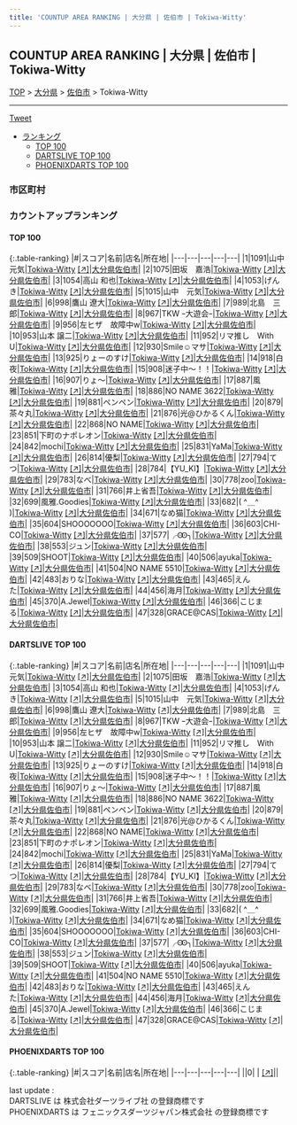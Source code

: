 ```yaml
---
title: 'COUNTUP AREA RANKING | 大分県 | 佐伯市 | Tokiwa-Witty'
---
```

## COUNTUP AREA RANKING | 大分県 | 佐伯市 | Tokiwa-Witty

[TOP](/darts/rank/) > [大分県](/darts/rank/大分県/) > [佐伯市](/darts/rank/大分県/佐伯市/) > Tokiwa-Witty

___

<a href="https://twitter.com/share?ref_src=twsrc%5Etfw" data-text="COUNTUP AREA RANKING | 大分県佐伯市Tokiwa-Witty" class="twitter-share-button" data-hashtags="DARTSLIVE,PHOENIXDARTS,darts,ダーツ" data-show-count="false">Tweet</a>

* [ランキング](#カウントアップランキング)
    * [TOP 100](#top-100)
    * [DARTSLIVE TOP 100](#dartslive-top-100)
    * [PHOENIXDARTS TOP 100](#phoenixdarts-top-100)

### 市区町村

<ul>

</ul>

### カウントアップランキング

#### TOP 100



{:.table-ranking}
|#|スコア|名前|店名|所在地|
|---|---|---|---|---|
|1|1091|<span class="rank-name-dl">山中 元気</span>|<a href="/darts/rank/shops/6dd003155f3a8a7f0d9b047a20a7ba1e.html">Tokiwa-Witty</a> <a href="https://search.dartslive.com/jp/shop/6dd003155f3a8a7f0d9b047a20a7ba1e">[↗]</a>|<a href="/darts/rank/大分県/佐伯市">大分県佐伯市</a>|
|2|1075|<span class="rank-name-dl">田坂　嘉浩</span>|<a href="/darts/rank/shops/6dd003155f3a8a7f0d9b047a20a7ba1e.html">Tokiwa-Witty</a> <a href="https://search.dartslive.com/jp/shop/6dd003155f3a8a7f0d9b047a20a7ba1e">[↗]</a>|<a href="/darts/rank/大分県/佐伯市">大分県佐伯市</a>|
|3|1054|<span class="rank-name-dl">高山 和也</span>|<a href="/darts/rank/shops/6dd003155f3a8a7f0d9b047a20a7ba1e.html">Tokiwa-Witty</a> <a href="https://search.dartslive.com/jp/shop/6dd003155f3a8a7f0d9b047a20a7ba1e">[↗]</a>|<a href="/darts/rank/大分県/佐伯市">大分県佐伯市</a>|
|4|1053|<span class="rank-name-dl">げんき</span>|<a href="/darts/rank/shops/6dd003155f3a8a7f0d9b047a20a7ba1e.html">Tokiwa-Witty</a> <a href="https://search.dartslive.com/jp/shop/6dd003155f3a8a7f0d9b047a20a7ba1e">[↗]</a>|<a href="/darts/rank/大分県/佐伯市">大分県佐伯市</a>|
|5|1015|<span class="rank-name-dl">山中　元気</span>|<a href="/darts/rank/shops/6dd003155f3a8a7f0d9b047a20a7ba1e.html">Tokiwa-Witty</a> <a href="https://search.dartslive.com/jp/shop/6dd003155f3a8a7f0d9b047a20a7ba1e">[↗]</a>|<a href="/darts/rank/大分県/佐伯市">大分県佐伯市</a>|
|6|998|<span class="rank-name-dl">鷹山 遼大</span>|<a href="/darts/rank/shops/6dd003155f3a8a7f0d9b047a20a7ba1e.html">Tokiwa-Witty</a> <a href="https://search.dartslive.com/jp/shop/6dd003155f3a8a7f0d9b047a20a7ba1e">[↗]</a>|<a href="/darts/rank/大分県/佐伯市">大分県佐伯市</a>|
|7|989|<span class="rank-name-dl">北島　三郎</span>|<a href="/darts/rank/shops/6dd003155f3a8a7f0d9b047a20a7ba1e.html">Tokiwa-Witty</a> <a href="https://search.dartslive.com/jp/shop/6dd003155f3a8a7f0d9b047a20a7ba1e">[↗]</a>|<a href="/darts/rank/大分県/佐伯市">大分県佐伯市</a>|
|8|967|<span class="rank-name-dl">TKW ｰ大遊会ｰ</span>|<a href="/darts/rank/shops/6dd003155f3a8a7f0d9b047a20a7ba1e.html">Tokiwa-Witty</a> <a href="https://search.dartslive.com/jp/shop/6dd003155f3a8a7f0d9b047a20a7ba1e">[↗]</a>|<a href="/darts/rank/大分県/佐伯市">大分県佐伯市</a>|
|9|956|<span class="rank-name-dl">左ヒザ　故障中w</span>|<a href="/darts/rank/shops/6dd003155f3a8a7f0d9b047a20a7ba1e.html">Tokiwa-Witty</a> <a href="https://search.dartslive.com/jp/shop/6dd003155f3a8a7f0d9b047a20a7ba1e">[↗]</a>|<a href="/darts/rank/大分県/佐伯市">大分県佐伯市</a>|
|10|953|<span class="rank-name-dl">山本 譲二</span>|<a href="/darts/rank/shops/6dd003155f3a8a7f0d9b047a20a7ba1e.html">Tokiwa-Witty</a> <a href="https://search.dartslive.com/jp/shop/6dd003155f3a8a7f0d9b047a20a7ba1e">[↗]</a>|<a href="/darts/rank/大分県/佐伯市">大分県佐伯市</a>|
|11|952|<span class="rank-name-dl">リマ推し　With U</span>|<a href="/darts/rank/shops/6dd003155f3a8a7f0d9b047a20a7ba1e.html">Tokiwa-Witty</a> <a href="https://search.dartslive.com/jp/shop/6dd003155f3a8a7f0d9b047a20a7ba1e">[↗]</a>|<a href="/darts/rank/大分県/佐伯市">大分県佐伯市</a>|
|12|930|<span class="rank-name-dl">Smile☺︎マサ</span>|<a href="/darts/rank/shops/6dd003155f3a8a7f0d9b047a20a7ba1e.html">Tokiwa-Witty</a> <a href="https://search.dartslive.com/jp/shop/6dd003155f3a8a7f0d9b047a20a7ba1e">[↗]</a>|<a href="/darts/rank/大分県/佐伯市">大分県佐伯市</a>|
|13|925|<span class="rank-name-dl">りょーのすけ</span>|<a href="/darts/rank/shops/6dd003155f3a8a7f0d9b047a20a7ba1e.html">Tokiwa-Witty</a> <a href="https://search.dartslive.com/jp/shop/6dd003155f3a8a7f0d9b047a20a7ba1e">[↗]</a>|<a href="/darts/rank/大分県/佐伯市">大分県佐伯市</a>|
|14|918|<span class="rank-name-dl">白夜</span>|<a href="/darts/rank/shops/6dd003155f3a8a7f0d9b047a20a7ba1e.html">Tokiwa-Witty</a> <a href="https://search.dartslive.com/jp/shop/6dd003155f3a8a7f0d9b047a20a7ba1e">[↗]</a>|<a href="/darts/rank/大分県/佐伯市">大分県佐伯市</a>|
|15|908|<span class="rank-name-dl">迷子中〜！！</span>|<a href="/darts/rank/shops/6dd003155f3a8a7f0d9b047a20a7ba1e.html">Tokiwa-Witty</a> <a href="https://search.dartslive.com/jp/shop/6dd003155f3a8a7f0d9b047a20a7ba1e">[↗]</a>|<a href="/darts/rank/大分県/佐伯市">大分県佐伯市</a>|
|16|907|<span class="rank-name-dl">りょ～</span>|<a href="/darts/rank/shops/6dd003155f3a8a7f0d9b047a20a7ba1e.html">Tokiwa-Witty</a> <a href="https://search.dartslive.com/jp/shop/6dd003155f3a8a7f0d9b047a20a7ba1e">[↗]</a>|<a href="/darts/rank/大分県/佐伯市">大分県佐伯市</a>|
|17|887|<span class="rank-name-dl">風雅</span>|<a href="/darts/rank/shops/6dd003155f3a8a7f0d9b047a20a7ba1e.html">Tokiwa-Witty</a> <a href="https://search.dartslive.com/jp/shop/6dd003155f3a8a7f0d9b047a20a7ba1e">[↗]</a>|<a href="/darts/rank/大分県/佐伯市">大分県佐伯市</a>|
|18|886|<span class="rank-name-dl">NO NAME 3622</span>|<a href="/darts/rank/shops/6dd003155f3a8a7f0d9b047a20a7ba1e.html">Tokiwa-Witty</a> <a href="https://search.dartslive.com/jp/shop/6dd003155f3a8a7f0d9b047a20a7ba1e">[↗]</a>|<a href="/darts/rank/大分県/佐伯市">大分県佐伯市</a>|
|19|881|<span class="rank-name-dl">ペンペン</span>|<a href="/darts/rank/shops/6dd003155f3a8a7f0d9b047a20a7ba1e.html">Tokiwa-Witty</a> <a href="https://search.dartslive.com/jp/shop/6dd003155f3a8a7f0d9b047a20a7ba1e">[↗]</a>|<a href="/darts/rank/大分県/佐伯市">大分県佐伯市</a>|
|20|879|<span class="rank-name-dl">茶々丸</span>|<a href="/darts/rank/shops/6dd003155f3a8a7f0d9b047a20a7ba1e.html">Tokiwa-Witty</a> <a href="https://search.dartslive.com/jp/shop/6dd003155f3a8a7f0d9b047a20a7ba1e">[↗]</a>|<a href="/darts/rank/大分県/佐伯市">大分県佐伯市</a>|
|21|876|<span class="rank-name-dl">光@ひかるくん</span>|<a href="/darts/rank/shops/6dd003155f3a8a7f0d9b047a20a7ba1e.html">Tokiwa-Witty</a> <a href="https://search.dartslive.com/jp/shop/6dd003155f3a8a7f0d9b047a20a7ba1e">[↗]</a>|<a href="/darts/rank/大分県/佐伯市">大分県佐伯市</a>|
|22|868|<span class="rank-name-dl">NO NAME</span>|<a href="/darts/rank/shops/6dd003155f3a8a7f0d9b047a20a7ba1e.html">Tokiwa-Witty</a> <a href="https://search.dartslive.com/jp/shop/6dd003155f3a8a7f0d9b047a20a7ba1e">[↗]</a>|<a href="/darts/rank/大分県/佐伯市">大分県佐伯市</a>|
|23|851|<span class="rank-name-dl">下町のナポレオン</span>|<a href="/darts/rank/shops/6dd003155f3a8a7f0d9b047a20a7ba1e.html">Tokiwa-Witty</a> <a href="https://search.dartslive.com/jp/shop/6dd003155f3a8a7f0d9b047a20a7ba1e">[↗]</a>|<a href="/darts/rank/大分県/佐伯市">大分県佐伯市</a>|
|24|842|<span class="rank-name-dl">mochi</span>|<a href="/darts/rank/shops/6dd003155f3a8a7f0d9b047a20a7ba1e.html">Tokiwa-Witty</a> <a href="https://search.dartslive.com/jp/shop/6dd003155f3a8a7f0d9b047a20a7ba1e">[↗]</a>|<a href="/darts/rank/大分県/佐伯市">大分県佐伯市</a>|
|25|831|<span class="rank-name-dl">YaMa</span>|<a href="/darts/rank/shops/6dd003155f3a8a7f0d9b047a20a7ba1e.html">Tokiwa-Witty</a> <a href="https://search.dartslive.com/jp/shop/6dd003155f3a8a7f0d9b047a20a7ba1e">[↗]</a>|<a href="/darts/rank/大分県/佐伯市">大分県佐伯市</a>|
|26|814|<span class="rank-name-dl">優梨</span>|<a href="/darts/rank/shops/6dd003155f3a8a7f0d9b047a20a7ba1e.html">Tokiwa-Witty</a> <a href="https://search.dartslive.com/jp/shop/6dd003155f3a8a7f0d9b047a20a7ba1e">[↗]</a>|<a href="/darts/rank/大分県/佐伯市">大分県佐伯市</a>|
|27|794|<span class="rank-name-dl">てつ</span>|<a href="/darts/rank/shops/6dd003155f3a8a7f0d9b047a20a7ba1e.html">Tokiwa-Witty</a> <a href="https://search.dartslive.com/jp/shop/6dd003155f3a8a7f0d9b047a20a7ba1e">[↗]</a>|<a href="/darts/rank/大分県/佐伯市">大分県佐伯市</a>|
|28|784|<span class="rank-name-dl">【YU_KI】</span>|<a href="/darts/rank/shops/6dd003155f3a8a7f0d9b047a20a7ba1e.html">Tokiwa-Witty</a> <a href="https://search.dartslive.com/jp/shop/6dd003155f3a8a7f0d9b047a20a7ba1e">[↗]</a>|<a href="/darts/rank/大分県/佐伯市">大分県佐伯市</a>|
|29|783|<span class="rank-name-dl">なべ</span>|<a href="/darts/rank/shops/6dd003155f3a8a7f0d9b047a20a7ba1e.html">Tokiwa-Witty</a> <a href="https://search.dartslive.com/jp/shop/6dd003155f3a8a7f0d9b047a20a7ba1e">[↗]</a>|<a href="/darts/rank/大分県/佐伯市">大分県佐伯市</a>|
|30|778|<span class="rank-name-dl">zoo</span>|<a href="/darts/rank/shops/6dd003155f3a8a7f0d9b047a20a7ba1e.html">Tokiwa-Witty</a> <a href="https://search.dartslive.com/jp/shop/6dd003155f3a8a7f0d9b047a20a7ba1e">[↗]</a>|<a href="/darts/rank/大分県/佐伯市">大分県佐伯市</a>|
|31|766|<span class="rank-name-dl">井上省吾</span>|<a href="/darts/rank/shops/6dd003155f3a8a7f0d9b047a20a7ba1e.html">Tokiwa-Witty</a> <a href="https://search.dartslive.com/jp/shop/6dd003155f3a8a7f0d9b047a20a7ba1e">[↗]</a>|<a href="/darts/rank/大分県/佐伯市">大分県佐伯市</a>|
|32|699|<span class="rank-name-dl">風雅.Goodies</span>|<a href="/darts/rank/shops/6dd003155f3a8a7f0d9b047a20a7ba1e.html">Tokiwa-Witty</a> <a href="https://search.dartslive.com/jp/shop/6dd003155f3a8a7f0d9b047a20a7ba1e">[↗]</a>|<a href="/darts/rank/大分県/佐伯市">大分県佐伯市</a>|
|33|682|<span class="rank-name-dl">( ^＿^ )</span>|<a href="/darts/rank/shops/6dd003155f3a8a7f0d9b047a20a7ba1e.html">Tokiwa-Witty</a> <a href="https://search.dartslive.com/jp/shop/6dd003155f3a8a7f0d9b047a20a7ba1e">[↗]</a>|<a href="/darts/rank/大分県/佐伯市">大分県佐伯市</a>|
|34|671|<span class="rank-name-dl">なめ猫</span>|<a href="/darts/rank/shops/6dd003155f3a8a7f0d9b047a20a7ba1e.html">Tokiwa-Witty</a> <a href="https://search.dartslive.com/jp/shop/6dd003155f3a8a7f0d9b047a20a7ba1e">[↗]</a>|<a href="/darts/rank/大分県/佐伯市">大分県佐伯市</a>|
|35|604|<span class="rank-name-dl">SHOOOOOOO</span>|<a href="/darts/rank/shops/6dd003155f3a8a7f0d9b047a20a7ba1e.html">Tokiwa-Witty</a> <a href="https://search.dartslive.com/jp/shop/6dd003155f3a8a7f0d9b047a20a7ba1e">[↗]</a>|<a href="/darts/rank/大分県/佐伯市">大分県佐伯市</a>|
|36|603|<span class="rank-name-dl">CHI-CO</span>|<a href="/darts/rank/shops/6dd003155f3a8a7f0d9b047a20a7ba1e.html">Tokiwa-Witty</a> <a href="https://search.dartslive.com/jp/shop/6dd003155f3a8a7f0d9b047a20a7ba1e">[↗]</a>|<a href="/darts/rank/大分県/佐伯市">大分県佐伯市</a>|
|37|577|<span class="rank-name-dl">╭Ꙭ╮</span>|<a href="/darts/rank/shops/6dd003155f3a8a7f0d9b047a20a7ba1e.html">Tokiwa-Witty</a> <a href="https://search.dartslive.com/jp/shop/6dd003155f3a8a7f0d9b047a20a7ba1e">[↗]</a>|<a href="/darts/rank/大分県/佐伯市">大分県佐伯市</a>|
|38|553|<span class="rank-name-dl">ジュン</span>|<a href="/darts/rank/shops/6dd003155f3a8a7f0d9b047a20a7ba1e.html">Tokiwa-Witty</a> <a href="https://search.dartslive.com/jp/shop/6dd003155f3a8a7f0d9b047a20a7ba1e">[↗]</a>|<a href="/darts/rank/大分県/佐伯市">大分県佐伯市</a>|
|39|509|<span class="rank-name-dl">SHOOT</span>|<a href="/darts/rank/shops/6dd003155f3a8a7f0d9b047a20a7ba1e.html">Tokiwa-Witty</a> <a href="https://search.dartslive.com/jp/shop/6dd003155f3a8a7f0d9b047a20a7ba1e">[↗]</a>|<a href="/darts/rank/大分県/佐伯市">大分県佐伯市</a>|
|40|506|<span class="rank-name-dl">ayuka</span>|<a href="/darts/rank/shops/6dd003155f3a8a7f0d9b047a20a7ba1e.html">Tokiwa-Witty</a> <a href="https://search.dartslive.com/jp/shop/6dd003155f3a8a7f0d9b047a20a7ba1e">[↗]</a>|<a href="/darts/rank/大分県/佐伯市">大分県佐伯市</a>|
|41|504|<span class="rank-name-dl">NO NAME 5510</span>|<a href="/darts/rank/shops/6dd003155f3a8a7f0d9b047a20a7ba1e.html">Tokiwa-Witty</a> <a href="https://search.dartslive.com/jp/shop/6dd003155f3a8a7f0d9b047a20a7ba1e">[↗]</a>|<a href="/darts/rank/大分県/佐伯市">大分県佐伯市</a>|
|42|483|<span class="rank-name-dl">おりな</span>|<a href="/darts/rank/shops/6dd003155f3a8a7f0d9b047a20a7ba1e.html">Tokiwa-Witty</a> <a href="https://search.dartslive.com/jp/shop/6dd003155f3a8a7f0d9b047a20a7ba1e">[↗]</a>|<a href="/darts/rank/大分県/佐伯市">大分県佐伯市</a>|
|43|465|<span class="rank-name-dl">えんた</span>|<a href="/darts/rank/shops/6dd003155f3a8a7f0d9b047a20a7ba1e.html">Tokiwa-Witty</a> <a href="https://search.dartslive.com/jp/shop/6dd003155f3a8a7f0d9b047a20a7ba1e">[↗]</a>|<a href="/darts/rank/大分県/佐伯市">大分県佐伯市</a>|
|44|456|<span class="rank-name-dl">海月</span>|<a href="/darts/rank/shops/6dd003155f3a8a7f0d9b047a20a7ba1e.html">Tokiwa-Witty</a> <a href="https://search.dartslive.com/jp/shop/6dd003155f3a8a7f0d9b047a20a7ba1e">[↗]</a>|<a href="/darts/rank/大分県/佐伯市">大分県佐伯市</a>|
|45|370|<span class="rank-name-dl">A.Jewel</span>|<a href="/darts/rank/shops/6dd003155f3a8a7f0d9b047a20a7ba1e.html">Tokiwa-Witty</a> <a href="https://search.dartslive.com/jp/shop/6dd003155f3a8a7f0d9b047a20a7ba1e">[↗]</a>|<a href="/darts/rank/大分県/佐伯市">大分県佐伯市</a>|
|46|366|<span class="rank-name-dl">こじまる</span>|<a href="/darts/rank/shops/6dd003155f3a8a7f0d9b047a20a7ba1e.html">Tokiwa-Witty</a> <a href="https://search.dartslive.com/jp/shop/6dd003155f3a8a7f0d9b047a20a7ba1e">[↗]</a>|<a href="/darts/rank/大分県/佐伯市">大分県佐伯市</a>|
|47|328|<span class="rank-name-dl">GRACE@CAS</span>|<a href="/darts/rank/shops/6dd003155f3a8a7f0d9b047a20a7ba1e.html">Tokiwa-Witty</a> <a href="https://search.dartslive.com/jp/shop/6dd003155f3a8a7f0d9b047a20a7ba1e">[↗]</a>|<a href="/darts/rank/大分県/佐伯市">大分県佐伯市</a>|


#### DARTSLIVE TOP 100



{:.table-ranking}
|#|スコア|名前|店名|所在地|
|---|---|---|---|---|
|1|1091|<span class="rank-name-dl">山中 元気</span>|<a href="/darts/rank/shops/6dd003155f3a8a7f0d9b047a20a7ba1e.html">Tokiwa-Witty</a> <a href="https://search.dartslive.com/jp/shop/6dd003155f3a8a7f0d9b047a20a7ba1e">[↗]</a>|<a href="/darts/rank/大分県/佐伯市">大分県佐伯市</a>|
|2|1075|<span class="rank-name-dl">田坂　嘉浩</span>|<a href="/darts/rank/shops/6dd003155f3a8a7f0d9b047a20a7ba1e.html">Tokiwa-Witty</a> <a href="https://search.dartslive.com/jp/shop/6dd003155f3a8a7f0d9b047a20a7ba1e">[↗]</a>|<a href="/darts/rank/大分県/佐伯市">大分県佐伯市</a>|
|3|1054|<span class="rank-name-dl">高山 和也</span>|<a href="/darts/rank/shops/6dd003155f3a8a7f0d9b047a20a7ba1e.html">Tokiwa-Witty</a> <a href="https://search.dartslive.com/jp/shop/6dd003155f3a8a7f0d9b047a20a7ba1e">[↗]</a>|<a href="/darts/rank/大分県/佐伯市">大分県佐伯市</a>|
|4|1053|<span class="rank-name-dl">げんき</span>|<a href="/darts/rank/shops/6dd003155f3a8a7f0d9b047a20a7ba1e.html">Tokiwa-Witty</a> <a href="https://search.dartslive.com/jp/shop/6dd003155f3a8a7f0d9b047a20a7ba1e">[↗]</a>|<a href="/darts/rank/大分県/佐伯市">大分県佐伯市</a>|
|5|1015|<span class="rank-name-dl">山中　元気</span>|<a href="/darts/rank/shops/6dd003155f3a8a7f0d9b047a20a7ba1e.html">Tokiwa-Witty</a> <a href="https://search.dartslive.com/jp/shop/6dd003155f3a8a7f0d9b047a20a7ba1e">[↗]</a>|<a href="/darts/rank/大分県/佐伯市">大分県佐伯市</a>|
|6|998|<span class="rank-name-dl">鷹山 遼大</span>|<a href="/darts/rank/shops/6dd003155f3a8a7f0d9b047a20a7ba1e.html">Tokiwa-Witty</a> <a href="https://search.dartslive.com/jp/shop/6dd003155f3a8a7f0d9b047a20a7ba1e">[↗]</a>|<a href="/darts/rank/大分県/佐伯市">大分県佐伯市</a>|
|7|989|<span class="rank-name-dl">北島　三郎</span>|<a href="/darts/rank/shops/6dd003155f3a8a7f0d9b047a20a7ba1e.html">Tokiwa-Witty</a> <a href="https://search.dartslive.com/jp/shop/6dd003155f3a8a7f0d9b047a20a7ba1e">[↗]</a>|<a href="/darts/rank/大分県/佐伯市">大分県佐伯市</a>|
|8|967|<span class="rank-name-dl">TKW ｰ大遊会ｰ</span>|<a href="/darts/rank/shops/6dd003155f3a8a7f0d9b047a20a7ba1e.html">Tokiwa-Witty</a> <a href="https://search.dartslive.com/jp/shop/6dd003155f3a8a7f0d9b047a20a7ba1e">[↗]</a>|<a href="/darts/rank/大分県/佐伯市">大分県佐伯市</a>|
|9|956|<span class="rank-name-dl">左ヒザ　故障中w</span>|<a href="/darts/rank/shops/6dd003155f3a8a7f0d9b047a20a7ba1e.html">Tokiwa-Witty</a> <a href="https://search.dartslive.com/jp/shop/6dd003155f3a8a7f0d9b047a20a7ba1e">[↗]</a>|<a href="/darts/rank/大分県/佐伯市">大分県佐伯市</a>|
|10|953|<span class="rank-name-dl">山本 譲二</span>|<a href="/darts/rank/shops/6dd003155f3a8a7f0d9b047a20a7ba1e.html">Tokiwa-Witty</a> <a href="https://search.dartslive.com/jp/shop/6dd003155f3a8a7f0d9b047a20a7ba1e">[↗]</a>|<a href="/darts/rank/大分県/佐伯市">大分県佐伯市</a>|
|11|952|<span class="rank-name-dl">リマ推し　With U</span>|<a href="/darts/rank/shops/6dd003155f3a8a7f0d9b047a20a7ba1e.html">Tokiwa-Witty</a> <a href="https://search.dartslive.com/jp/shop/6dd003155f3a8a7f0d9b047a20a7ba1e">[↗]</a>|<a href="/darts/rank/大分県/佐伯市">大分県佐伯市</a>|
|12|930|<span class="rank-name-dl">Smile☺︎マサ</span>|<a href="/darts/rank/shops/6dd003155f3a8a7f0d9b047a20a7ba1e.html">Tokiwa-Witty</a> <a href="https://search.dartslive.com/jp/shop/6dd003155f3a8a7f0d9b047a20a7ba1e">[↗]</a>|<a href="/darts/rank/大分県/佐伯市">大分県佐伯市</a>|
|13|925|<span class="rank-name-dl">りょーのすけ</span>|<a href="/darts/rank/shops/6dd003155f3a8a7f0d9b047a20a7ba1e.html">Tokiwa-Witty</a> <a href="https://search.dartslive.com/jp/shop/6dd003155f3a8a7f0d9b047a20a7ba1e">[↗]</a>|<a href="/darts/rank/大分県/佐伯市">大分県佐伯市</a>|
|14|918|<span class="rank-name-dl">白夜</span>|<a href="/darts/rank/shops/6dd003155f3a8a7f0d9b047a20a7ba1e.html">Tokiwa-Witty</a> <a href="https://search.dartslive.com/jp/shop/6dd003155f3a8a7f0d9b047a20a7ba1e">[↗]</a>|<a href="/darts/rank/大分県/佐伯市">大分県佐伯市</a>|
|15|908|<span class="rank-name-dl">迷子中〜！！</span>|<a href="/darts/rank/shops/6dd003155f3a8a7f0d9b047a20a7ba1e.html">Tokiwa-Witty</a> <a href="https://search.dartslive.com/jp/shop/6dd003155f3a8a7f0d9b047a20a7ba1e">[↗]</a>|<a href="/darts/rank/大分県/佐伯市">大分県佐伯市</a>|
|16|907|<span class="rank-name-dl">りょ～</span>|<a href="/darts/rank/shops/6dd003155f3a8a7f0d9b047a20a7ba1e.html">Tokiwa-Witty</a> <a href="https://search.dartslive.com/jp/shop/6dd003155f3a8a7f0d9b047a20a7ba1e">[↗]</a>|<a href="/darts/rank/大分県/佐伯市">大分県佐伯市</a>|
|17|887|<span class="rank-name-dl">風雅</span>|<a href="/darts/rank/shops/6dd003155f3a8a7f0d9b047a20a7ba1e.html">Tokiwa-Witty</a> <a href="https://search.dartslive.com/jp/shop/6dd003155f3a8a7f0d9b047a20a7ba1e">[↗]</a>|<a href="/darts/rank/大分県/佐伯市">大分県佐伯市</a>|
|18|886|<span class="rank-name-dl">NO NAME 3622</span>|<a href="/darts/rank/shops/6dd003155f3a8a7f0d9b047a20a7ba1e.html">Tokiwa-Witty</a> <a href="https://search.dartslive.com/jp/shop/6dd003155f3a8a7f0d9b047a20a7ba1e">[↗]</a>|<a href="/darts/rank/大分県/佐伯市">大分県佐伯市</a>|
|19|881|<span class="rank-name-dl">ペンペン</span>|<a href="/darts/rank/shops/6dd003155f3a8a7f0d9b047a20a7ba1e.html">Tokiwa-Witty</a> <a href="https://search.dartslive.com/jp/shop/6dd003155f3a8a7f0d9b047a20a7ba1e">[↗]</a>|<a href="/darts/rank/大分県/佐伯市">大分県佐伯市</a>|
|20|879|<span class="rank-name-dl">茶々丸</span>|<a href="/darts/rank/shops/6dd003155f3a8a7f0d9b047a20a7ba1e.html">Tokiwa-Witty</a> <a href="https://search.dartslive.com/jp/shop/6dd003155f3a8a7f0d9b047a20a7ba1e">[↗]</a>|<a href="/darts/rank/大分県/佐伯市">大分県佐伯市</a>|
|21|876|<span class="rank-name-dl">光@ひかるくん</span>|<a href="/darts/rank/shops/6dd003155f3a8a7f0d9b047a20a7ba1e.html">Tokiwa-Witty</a> <a href="https://search.dartslive.com/jp/shop/6dd003155f3a8a7f0d9b047a20a7ba1e">[↗]</a>|<a href="/darts/rank/大分県/佐伯市">大分県佐伯市</a>|
|22|868|<span class="rank-name-dl">NO NAME</span>|<a href="/darts/rank/shops/6dd003155f3a8a7f0d9b047a20a7ba1e.html">Tokiwa-Witty</a> <a href="https://search.dartslive.com/jp/shop/6dd003155f3a8a7f0d9b047a20a7ba1e">[↗]</a>|<a href="/darts/rank/大分県/佐伯市">大分県佐伯市</a>|
|23|851|<span class="rank-name-dl">下町のナポレオン</span>|<a href="/darts/rank/shops/6dd003155f3a8a7f0d9b047a20a7ba1e.html">Tokiwa-Witty</a> <a href="https://search.dartslive.com/jp/shop/6dd003155f3a8a7f0d9b047a20a7ba1e">[↗]</a>|<a href="/darts/rank/大分県/佐伯市">大分県佐伯市</a>|
|24|842|<span class="rank-name-dl">mochi</span>|<a href="/darts/rank/shops/6dd003155f3a8a7f0d9b047a20a7ba1e.html">Tokiwa-Witty</a> <a href="https://search.dartslive.com/jp/shop/6dd003155f3a8a7f0d9b047a20a7ba1e">[↗]</a>|<a href="/darts/rank/大分県/佐伯市">大分県佐伯市</a>|
|25|831|<span class="rank-name-dl">YaMa</span>|<a href="/darts/rank/shops/6dd003155f3a8a7f0d9b047a20a7ba1e.html">Tokiwa-Witty</a> <a href="https://search.dartslive.com/jp/shop/6dd003155f3a8a7f0d9b047a20a7ba1e">[↗]</a>|<a href="/darts/rank/大分県/佐伯市">大分県佐伯市</a>|
|26|814|<span class="rank-name-dl">優梨</span>|<a href="/darts/rank/shops/6dd003155f3a8a7f0d9b047a20a7ba1e.html">Tokiwa-Witty</a> <a href="https://search.dartslive.com/jp/shop/6dd003155f3a8a7f0d9b047a20a7ba1e">[↗]</a>|<a href="/darts/rank/大分県/佐伯市">大分県佐伯市</a>|
|27|794|<span class="rank-name-dl">てつ</span>|<a href="/darts/rank/shops/6dd003155f3a8a7f0d9b047a20a7ba1e.html">Tokiwa-Witty</a> <a href="https://search.dartslive.com/jp/shop/6dd003155f3a8a7f0d9b047a20a7ba1e">[↗]</a>|<a href="/darts/rank/大分県/佐伯市">大分県佐伯市</a>|
|28|784|<span class="rank-name-dl">【YU_KI】</span>|<a href="/darts/rank/shops/6dd003155f3a8a7f0d9b047a20a7ba1e.html">Tokiwa-Witty</a> <a href="https://search.dartslive.com/jp/shop/6dd003155f3a8a7f0d9b047a20a7ba1e">[↗]</a>|<a href="/darts/rank/大分県/佐伯市">大分県佐伯市</a>|
|29|783|<span class="rank-name-dl">なべ</span>|<a href="/darts/rank/shops/6dd003155f3a8a7f0d9b047a20a7ba1e.html">Tokiwa-Witty</a> <a href="https://search.dartslive.com/jp/shop/6dd003155f3a8a7f0d9b047a20a7ba1e">[↗]</a>|<a href="/darts/rank/大分県/佐伯市">大分県佐伯市</a>|
|30|778|<span class="rank-name-dl">zoo</span>|<a href="/darts/rank/shops/6dd003155f3a8a7f0d9b047a20a7ba1e.html">Tokiwa-Witty</a> <a href="https://search.dartslive.com/jp/shop/6dd003155f3a8a7f0d9b047a20a7ba1e">[↗]</a>|<a href="/darts/rank/大分県/佐伯市">大分県佐伯市</a>|
|31|766|<span class="rank-name-dl">井上省吾</span>|<a href="/darts/rank/shops/6dd003155f3a8a7f0d9b047a20a7ba1e.html">Tokiwa-Witty</a> <a href="https://search.dartslive.com/jp/shop/6dd003155f3a8a7f0d9b047a20a7ba1e">[↗]</a>|<a href="/darts/rank/大分県/佐伯市">大分県佐伯市</a>|
|32|699|<span class="rank-name-dl">風雅.Goodies</span>|<a href="/darts/rank/shops/6dd003155f3a8a7f0d9b047a20a7ba1e.html">Tokiwa-Witty</a> <a href="https://search.dartslive.com/jp/shop/6dd003155f3a8a7f0d9b047a20a7ba1e">[↗]</a>|<a href="/darts/rank/大分県/佐伯市">大分県佐伯市</a>|
|33|682|<span class="rank-name-dl">( ^＿^ )</span>|<a href="/darts/rank/shops/6dd003155f3a8a7f0d9b047a20a7ba1e.html">Tokiwa-Witty</a> <a href="https://search.dartslive.com/jp/shop/6dd003155f3a8a7f0d9b047a20a7ba1e">[↗]</a>|<a href="/darts/rank/大分県/佐伯市">大分県佐伯市</a>|
|34|671|<span class="rank-name-dl">なめ猫</span>|<a href="/darts/rank/shops/6dd003155f3a8a7f0d9b047a20a7ba1e.html">Tokiwa-Witty</a> <a href="https://search.dartslive.com/jp/shop/6dd003155f3a8a7f0d9b047a20a7ba1e">[↗]</a>|<a href="/darts/rank/大分県/佐伯市">大分県佐伯市</a>|
|35|604|<span class="rank-name-dl">SHOOOOOOO</span>|<a href="/darts/rank/shops/6dd003155f3a8a7f0d9b047a20a7ba1e.html">Tokiwa-Witty</a> <a href="https://search.dartslive.com/jp/shop/6dd003155f3a8a7f0d9b047a20a7ba1e">[↗]</a>|<a href="/darts/rank/大分県/佐伯市">大分県佐伯市</a>|
|36|603|<span class="rank-name-dl">CHI-CO</span>|<a href="/darts/rank/shops/6dd003155f3a8a7f0d9b047a20a7ba1e.html">Tokiwa-Witty</a> <a href="https://search.dartslive.com/jp/shop/6dd003155f3a8a7f0d9b047a20a7ba1e">[↗]</a>|<a href="/darts/rank/大分県/佐伯市">大分県佐伯市</a>|
|37|577|<span class="rank-name-dl">╭Ꙭ╮</span>|<a href="/darts/rank/shops/6dd003155f3a8a7f0d9b047a20a7ba1e.html">Tokiwa-Witty</a> <a href="https://search.dartslive.com/jp/shop/6dd003155f3a8a7f0d9b047a20a7ba1e">[↗]</a>|<a href="/darts/rank/大分県/佐伯市">大分県佐伯市</a>|
|38|553|<span class="rank-name-dl">ジュン</span>|<a href="/darts/rank/shops/6dd003155f3a8a7f0d9b047a20a7ba1e.html">Tokiwa-Witty</a> <a href="https://search.dartslive.com/jp/shop/6dd003155f3a8a7f0d9b047a20a7ba1e">[↗]</a>|<a href="/darts/rank/大分県/佐伯市">大分県佐伯市</a>|
|39|509|<span class="rank-name-dl">SHOOT</span>|<a href="/darts/rank/shops/6dd003155f3a8a7f0d9b047a20a7ba1e.html">Tokiwa-Witty</a> <a href="https://search.dartslive.com/jp/shop/6dd003155f3a8a7f0d9b047a20a7ba1e">[↗]</a>|<a href="/darts/rank/大分県/佐伯市">大分県佐伯市</a>|
|40|506|<span class="rank-name-dl">ayuka</span>|<a href="/darts/rank/shops/6dd003155f3a8a7f0d9b047a20a7ba1e.html">Tokiwa-Witty</a> <a href="https://search.dartslive.com/jp/shop/6dd003155f3a8a7f0d9b047a20a7ba1e">[↗]</a>|<a href="/darts/rank/大分県/佐伯市">大分県佐伯市</a>|
|41|504|<span class="rank-name-dl">NO NAME 5510</span>|<a href="/darts/rank/shops/6dd003155f3a8a7f0d9b047a20a7ba1e.html">Tokiwa-Witty</a> <a href="https://search.dartslive.com/jp/shop/6dd003155f3a8a7f0d9b047a20a7ba1e">[↗]</a>|<a href="/darts/rank/大分県/佐伯市">大分県佐伯市</a>|
|42|483|<span class="rank-name-dl">おりな</span>|<a href="/darts/rank/shops/6dd003155f3a8a7f0d9b047a20a7ba1e.html">Tokiwa-Witty</a> <a href="https://search.dartslive.com/jp/shop/6dd003155f3a8a7f0d9b047a20a7ba1e">[↗]</a>|<a href="/darts/rank/大分県/佐伯市">大分県佐伯市</a>|
|43|465|<span class="rank-name-dl">えんた</span>|<a href="/darts/rank/shops/6dd003155f3a8a7f0d9b047a20a7ba1e.html">Tokiwa-Witty</a> <a href="https://search.dartslive.com/jp/shop/6dd003155f3a8a7f0d9b047a20a7ba1e">[↗]</a>|<a href="/darts/rank/大分県/佐伯市">大分県佐伯市</a>|
|44|456|<span class="rank-name-dl">海月</span>|<a href="/darts/rank/shops/6dd003155f3a8a7f0d9b047a20a7ba1e.html">Tokiwa-Witty</a> <a href="https://search.dartslive.com/jp/shop/6dd003155f3a8a7f0d9b047a20a7ba1e">[↗]</a>|<a href="/darts/rank/大分県/佐伯市">大分県佐伯市</a>|
|45|370|<span class="rank-name-dl">A.Jewel</span>|<a href="/darts/rank/shops/6dd003155f3a8a7f0d9b047a20a7ba1e.html">Tokiwa-Witty</a> <a href="https://search.dartslive.com/jp/shop/6dd003155f3a8a7f0d9b047a20a7ba1e">[↗]</a>|<a href="/darts/rank/大分県/佐伯市">大分県佐伯市</a>|
|46|366|<span class="rank-name-dl">こじまる</span>|<a href="/darts/rank/shops/6dd003155f3a8a7f0d9b047a20a7ba1e.html">Tokiwa-Witty</a> <a href="https://search.dartslive.com/jp/shop/6dd003155f3a8a7f0d9b047a20a7ba1e">[↗]</a>|<a href="/darts/rank/大分県/佐伯市">大分県佐伯市</a>|
|47|328|<span class="rank-name-dl">GRACE@CAS</span>|<a href="/darts/rank/shops/6dd003155f3a8a7f0d9b047a20a7ba1e.html">Tokiwa-Witty</a> <a href="https://search.dartslive.com/jp/shop/6dd003155f3a8a7f0d9b047a20a7ba1e">[↗]</a>|<a href="/darts/rank/大分県/佐伯市">大分県佐伯市</a>|


#### PHOENIXDARTS TOP 100



{:.table-ranking}
|#|スコア|名前|店名|所在地|
|---|---|---|---|---|
||0|<span class="rank-name-dl"> </span>|<a href="/darts/rank/shops/.html"></a> <a href="">[↗]</a>|<a href="/darts/rank//"></a>|


<div class="footer border-top border-gray-light mt-5 pt-3 text-right text-gray">
    last update : <span style="font-weight: italic" id="foot_last_modified"></span><br />
    DARTSLIVE は 株式会社ダーツライブ社 の登録商標です<br />
    PHOENIXDARTS は フェニックスダーツジャパン株式会社 の登録商標です<br />
</div>

<script src="https://cdnjs.cloudflare.com/ajax/libs/jquery.tablesorter/2.31.3/js/jquery.tablesorter.min.js" integrity="sha512-qzgd5cYSZcosqpzpn7zF2ZId8f/8CHmFKZ8j7mU4OUXTNRd5g+ZHBPsgKEwoqxCtdQvExE5LprwwPAgoicguNg==" crossorigin="anonymous" referrerpolicy="no-referrer"></script>
<link rel="stylesheet" href="https://cdnjs.cloudflare.com/ajax/libs/jquery.tablesorter/2.31.3/css/theme.default.min.css" integrity="sha512-wghhOJkjQX0Lh3NSWvNKeZ0ZpNn+SPVXX1Qyc9OCaogADktxrBiBdKGDoqVUOyhStvMBmJQ8ZdMHiR3wuEq8+w==" crossorigin="anonymous" referrerpolicy="no-referrer" />
<script>
$(function() {
    $(".table-ranking").tablesorter({sortList:[[0, 0]]});
    $("#foot_last_modified").text(formatDate(new Date(document.lastModified), 'yyyy-MM-dd HH:mm:ss'));
});
</script>

<script async src="https://platform.twitter.com/widgets.js" charset="utf-8"></script>